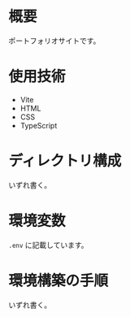 # 概要

ポートフォリオサイトです。

# 使用技術

- Vite
- HTML
- CSS
- TypeScript

# ディレクトリ構成

いずれ書く。

# 環境変数

`.env` に記載しています。

# 環境構築の手順

いずれ書く。
